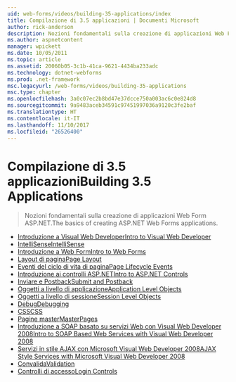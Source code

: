 ```yaml
---
uid: web-forms/videos/building-35-applications/index
title: Compilazione di 3.5 applicazioni | Documenti Microsoft
author: rick-anderson
description: Nozioni fondamentali sulla creazione di applicazioni Web Form ASP.NET.
ms.author: aspnetcontent
manager: wpickett
ms.date: 10/05/2011
ms.topic: article
ms.assetid: 20060b05-3c1b-41ca-9621-4434ba233adc
ms.technology: dotnet-webforms
ms.prod: .net-framework
msc.legacyurl: /web-forms/videos/building-35-applications
msc.type: chapter
ms.openlocfilehash: 3a0c07ec2b8bd47e37dcce750a003ac6c0e824d8
ms.sourcegitcommit: 9a9483aceb34591c97451997036a9120c3fe2baf
ms.translationtype: HT
ms.contentlocale: it-IT
ms.lasthandoff: 11/10/2017
ms.locfileid: "26526400"
---
```

<a name="building-35-applications"></a><span data-ttu-id="940a4-103">Compilazione di 3.5 applicazioni</span><span class="sxs-lookup"><span data-stu-id="940a4-103">Building 3.5 Applications</span></span>
====================
> <span data-ttu-id="940a4-104">Nozioni fondamentali sulla creazione di applicazioni Web Form ASP.NET.</span><span class="sxs-lookup"><span data-stu-id="940a4-104">The basics of creating ASP.NET Web Forms applications.</span></span>


- [<span data-ttu-id="940a4-105">Introduzione a Visual Web Developer</span><span class="sxs-lookup"><span data-stu-id="940a4-105">Intro to Visual Web Developer</span></span>](intro-to-visual-web-developer.md)
- [<span data-ttu-id="940a4-106">IntelliSense</span><span class="sxs-lookup"><span data-stu-id="940a4-106">IntelliSense</span></span>](intellisense.md)
- [<span data-ttu-id="940a4-107">Introduzione a Web Form</span><span class="sxs-lookup"><span data-stu-id="940a4-107">Intro to Web Forms</span></span>](intro-to-web-forms.md)
- [<span data-ttu-id="940a4-108">Layout di pagina</span><span class="sxs-lookup"><span data-stu-id="940a4-108">Page Layout</span></span>](page-layout.md)
- [<span data-ttu-id="940a4-109">Eventi del ciclo di vita di pagina</span><span class="sxs-lookup"><span data-stu-id="940a4-109">Page Lifecycle Events</span></span>](page-lifecycle-events.md)
- [<span data-ttu-id="940a4-110">Introduzione ai controlli ASP.NET</span><span class="sxs-lookup"><span data-stu-id="940a4-110">Intro to ASP.NET Controls</span></span>](intro-to-aspnet-controls.md)
- [<span data-ttu-id="940a4-111">Inviare e Postback</span><span class="sxs-lookup"><span data-stu-id="940a4-111">Submit and Postback</span></span>](submit-and-postback.md)
- [<span data-ttu-id="940a4-112">Oggetti a livello di applicazione</span><span class="sxs-lookup"><span data-stu-id="940a4-112">Application Level Objects</span></span>](application-level-objects.md)
- [<span data-ttu-id="940a4-113">Oggetti a livello di sessione</span><span class="sxs-lookup"><span data-stu-id="940a4-113">Session Level Objects</span></span>](session-level-objects.md)
- [<span data-ttu-id="940a4-114">Debug</span><span class="sxs-lookup"><span data-stu-id="940a4-114">Debugging</span></span>](debugging.md)
- [<span data-ttu-id="940a4-115">CSS</span><span class="sxs-lookup"><span data-stu-id="940a4-115">CSS</span></span>](css.md)
- [<span data-ttu-id="940a4-116">Pagine master</span><span class="sxs-lookup"><span data-stu-id="940a4-116">MasterPages</span></span>](masterpages.md)
- [<span data-ttu-id="940a4-117">Introduzione a SOAP basato su servizi Web con Visual Web Developer 2008</span><span class="sxs-lookup"><span data-stu-id="940a4-117">Intro to SOAP Based Web Services with Visual Web Developer 2008</span></span>](an-introduction-to-soap-based-web-services-with-visual-web-developer-2008.md)
- [<span data-ttu-id="940a4-118">Servizi in stile AJAX con Microsoft Visual Web Developer 2008</span><span class="sxs-lookup"><span data-stu-id="940a4-118">AJAX Style Services with Microsoft Visual Web Developer 2008</span></span>](ajax-style-services-with-microsoft-visual-web-developer-2008.md)
- [<span data-ttu-id="940a4-119">Convalida</span><span class="sxs-lookup"><span data-stu-id="940a4-119">Validation</span></span>](validation.md)
- [<span data-ttu-id="940a4-120">Controlli di accesso</span><span class="sxs-lookup"><span data-stu-id="940a4-120">Login Controls</span></span>](login-controls.md)
